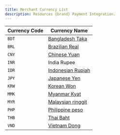 ```yaml
---
title: Merchant Currency List
description: Resources {brand} Payment Integration.
---
```

| Currency Code | Currency Name                       |
| ------------- | ----------------------------------- |
| `BDT`         | [Bangladesh Taka](/docs/bank/bdt)   |
| `BRL`         | [Brazilian Real](/docs/bank/brl)    |
| `CNY`         | [Chinese Yuan](/docs/bank/cny)      |
| `INR`         | India Rupee       |
| `IDR`         | [Indonesian Rupiah](/docs/bank/idr) |
| `JPY`         | [Japanese Yen](/docs/bank/jpy)      |
| `KRW`         | [Korean Won](/docs/bank/krw)        |
| `MMK`         | [Myanmar Kyat](/docs/bank/mmk)        |
| `MYR`         | [Malaysian ringgit](/docs/bank/myr) |
| `PHP`         | [Philippine peso](/docs/bank/php)   |
| `THB`         | [Thai Baht](/docs/bank/thb)         |
| `VND`         | [Vietnam Dong](/docs/bank/vnd)      |

